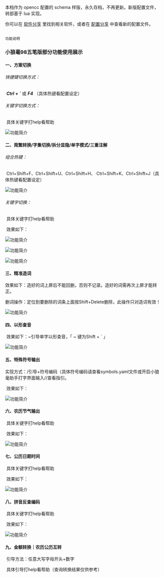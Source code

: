 本档作为 opencc 配置的 schema 样版，永久存档，不再更新。新版配置文件，转部基于 lua 实现。

你可以在 [软件分享](https://github.com/yanhuacuo/98wubi-tables/tree/master/%E8%BE%93%E5%85%A5%E6%B3%95%E8%BD%AF%E4%BB%B6) 里找到相关软件，或者在 [配置分享](https://github.com/yanhuacuo/98wubi-weasel) 中查看新的配置文件。
















````````````````````````````````

功能说明

`````````````````````````````````




### 小狼毫98五笔版部分功能使用展示

#### 一、方案切换

###### 快捷键切换方式：

​	 ***Ctrl + `*** 或 ***F4*** （具体热键看配置设定）

###### 	关键字切换方式：	

​	具体关键字打help看帮助

![功能简介](https://gitee.com/wubi98/weasel-98wb/raw/master/pic/01.png)

#### 二、简繁转换/字集切换/拆分显隐/单字模式/三重注解

###### 	组合热键：

​		Ctrl+Shift+F、Ctrl+Shift+U、Ctrl+Shift+H、	Ctrl+Shift+K、Ctrl+Shift+J（具体热键看配置设定）

![功能简介](https://gitee.com/wubi98/weasel-98wb/raw/master/pic/02.gif)

######	关键字切换：

​		具体关键字打help看帮助

​		效果如下：

![功能简介](https://gitee.com/wubi98/weasel-98wb/raw/master/pic/03-1.png)

![功能简介](https://gitee.com/wubi98/weasel-98wb/raw/master/pic/03-2.png)

![功能简介](https://gitee.com/wubi98/weasel-98wb/raw/master/pic/03-3.png)

#### 三、精准造词

​	效果如下：造好的词上屏后不能回删，否则不记录。造好的词需再次上屏才能转正。

​	删词操作：定位到要删除的词条上面按Shift+Delete删除，此操作只对造词有效！

![功能简介](https://gitee.com/wubi98/weasel-98wb/raw/master/pic/%E7%B2%BE%E5%87%86%E9%80%A0%E8%AF%8D.gif)

#### 四、以形查音

​	效果如下：~引导单字以形查音，「 ~ 键为Shift + ` 」

![功能简介](https://gitee.com/wubi98/weasel-98wb/raw/master/pic/%E4%BB%A5%E5%BD%A2%E6%9F%A5%E9%9F%B3.gif)

#### 五、特殊符号输出

​	实现方式：/引导+符号编码（具体符号编码请查看symbols.yaml文件或开启小狼毫助手打字界面输入//查看指引。

​	效果如下：

![功能简介](https://gitee.com/wubi98/weasel-98wb/raw/master/pic/%E7%AC%A6%E5%8F%B7.gif)

#### 六、农历节气输出

​		具体关键字打help看帮助

​		效果如下：

![功能简介](https://gitee.com/wubi98/weasel-98wb/raw/master/pic/%E8%8A%82%E6%B0%94.png)

#### 七、公历日期时间

​		具体关键字打help看帮助

​		效果如下：

![功能简介](https://gitee.com/wubi98/weasel-98wb/raw/master/pic/%E6%97%B6%E9%97%B4.png)

#### 八、拼音反查编码

​		具体关键字打help看帮助

​		效果如下：

![功能简介](https://gitee.com/wubi98/weasel-98wb/raw/master/pic/%E6%8B%BC%E9%9F%B30.gif)

#### 九、金额转换｜农历公历互转

​		引导方法：任意大写字母开头+数字

​		具体引导打help看帮助（查询转换结果仅供参考）
